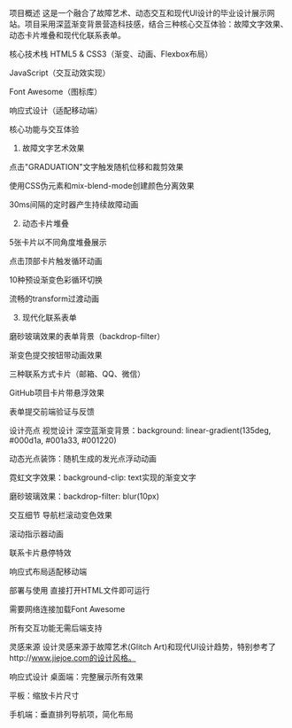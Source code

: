 项目概述
这是一个融合了故障艺术、动态交互和现代UI设计的毕业设计展示网站。项目采用深蓝渐变背景营造科技感，结合三种核心交互体验：故障文字效果、动态卡片堆叠和现代化联系表单。

核心技术栈
HTML5 & CSS3（渐变、动画、Flexbox布局）

JavaScript（交互动效实现）

Font Awesome（图标库）

响应式设计（适配移动端）

核心功能与交互体验
1. 故障文字艺术效果

点击"GRADUATION"文字触发随机位移和裁剪效果

使用CSS伪元素和mix-blend-mode创建颜色分离效果

30ms间隔的定时器产生持续故障动画

2. 动态卡片堆叠

5张卡片以不同角度堆叠展示

点击顶部卡片触发循环动画

10种预设渐变色彩循环切换

流畅的transform过渡动画

3. 现代化联系表单

磨砂玻璃效果的表单背景（backdrop-filter）

渐变色提交按钮带动画效果

三种联系方式卡片（邮箱、QQ、微信）

GitHub项目卡片带悬浮效果

表单提交前端验证与反馈

设计亮点
视觉设计
深空蓝渐变背景：background: linear-gradient(135deg, #000d1a, #001a33, #001220)

动态光点装饰：随机生成的发光点浮动动画

霓虹文字效果：background-clip: text实现的渐变文字

磨砂玻璃效果：backdrop-filter: blur(10px)

交互细节
导航栏滚动变色效果

滚动指示器动画

联系卡片悬停特效

响应式布局适配移动端

部署与使用
直接打开HTML文件即可运行

需要网络连接加载Font Awesome

所有交互功能无需后端支持

灵感来源
设计灵感来源于故障艺术(Glitch Art)和现代UI设计趋势，特别参考了http://www.jiejoe.com的设计风格。

响应式设计
桌面端：完整展示所有效果

平板：缩放卡片尺寸

手机端：垂直排列导航项，简化布局

